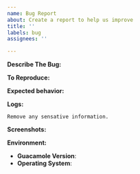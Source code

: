 ```yaml
---
name: Bug Report
about: Create a report to help us improve
title: ''
labels: bug
assignees: ''

---
```


<!-- You must use the issue template below when submitting a bug -->

**Describe The Bug:**
<!-- A clear and concise description of what the bug is. -->

**To Reproduce:**
<!-- Steps to reproduce the behavior. -->

**Expected behavior:**
<!-- A clear and concise description of what you expected to happen. -->

**Logs:**

```
Remove any sensative information.
```

**Screenshots:**
<!-- If applicable, add screenshots to help explain your problem. -->


**Environment:**

* **Guacamole Version**: <!-- homebridge -V -->
* **Operating System**: <!-- Raspbian / Ubuntu / Debian / Windows / macOS / Docker -->